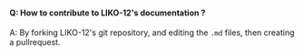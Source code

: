 #### Q: How to contribute to LIKO-12's documentation ?
A: By forking LIKO-12's git repository, and editing the `.md` files, then creating a pullrequest.